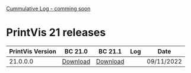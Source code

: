 [Cummulative Log - comming soon]()
# PrintVis 21 releases
|PrintVis Version|BC 21.0 | BC 21.1 |Log|Date|
|---|---| ---|---|---|
|21.0.0.0|[Download](https://printvis.blob.core.windows.net/releases/pv365bc-21/21.0/0/21.0%20RuntimePackages.zip)| [Download](https://printvis.blob.core.windows.net/releases/pv365bc-21/21.0/0/21.1%20RuntimePackages.zip)||09/11/2022|
